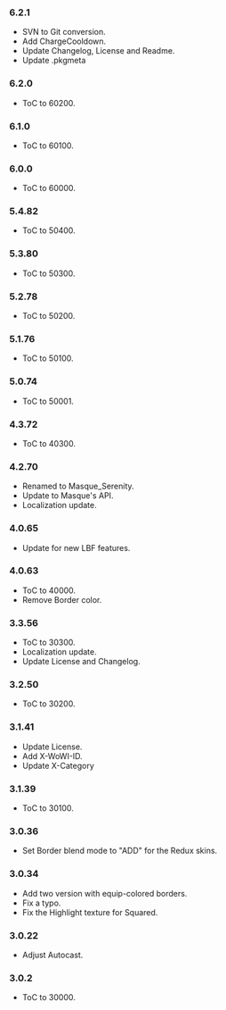 ### 6.2.1 ###

- SVN to Git conversion.
- Add ChargeCooldown.
- Update Changelog, License and Readme.
- Update .pkgmeta

### 6.2.0 ###

- ToC to 60200.

### 6.1.0 ###

- ToC to 60100.

### 6.0.0 ###

- ToC to 60000.

### 5.4.82 ###

- ToC to 50400.

### 5.3.80 ###

- ToC to 50300.

### 5.2.78 ###

- ToC to 50200.

### 5.1.76 ###

- ToC to 50100.

### 5.0.74 ###

- ToC to 50001.

### 4.3.72 ###

- ToC to 40300.

### 4.2.70 ###

- Renamed to Masque_Serenity.
- Update to Masque's API.
- Localization update.

### 4.0.65 ###

- Update for new LBF features.

### 4.0.63 ###

- ToC to 40000.
- Remove Border color.

### 3.3.56 ###

- ToC to 30300.
- Localization update.
- Update License and Changelog.

### 3.2.50 ###

- ToC to 30200.

### 3.1.41 ###

- Update License.
- Add X-WoWI-ID.
- Update X-Category

### 3.1.39 ###

- ToC to 30100.

### 3.0.36 ###

- Set Border blend mode to "ADD" for the Redux skins.

### 3.0.34 ###

- Add two version with equip-colored borders.
- Fix a typo.
- Fix the Highlight texture for Squared.

### 3.0.22 ###

- Adjust Autocast.

### 3.0.2 ###

- ToC to 30000.
